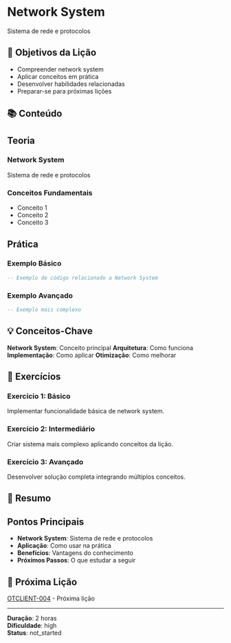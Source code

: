
# Network System

Sistema de rede e protocolos

## 🎯 Objetivos da Lição

- Compreender network system
- Aplicar conceitos em prática
- Desenvolver habilidades relacionadas
- Preparar-se para próximas lições

## 📚 Conteúdo


## Teoria

### Network System
Sistema de rede e protocolos

### Conceitos Fundamentais
- Conceito 1
- Conceito 2
- Conceito 3

## Prática

### Exemplo Básico
```lua
-- Exemplo de código relacionado a Network System
```

### Exemplo Avançado
```lua
-- Exemplo mais complexo
```


## 💡 Conceitos-Chave

**Network System**: Conceito principal
**Arquitetura**: Como funciona
**Implementação**: Como aplicar
**Otimização**: Como melhorar

## 🧪 Exercícios


### Exercício 1: Básico
Implementar funcionalidade básica de network system.

### Exercício 2: Intermediário
Criar sistema mais complexo aplicando conceitos da lição.

### Exercício 3: Avançado
Desenvolver solução completa integrando múltiplos conceitos.


## 📝 Resumo


## Pontos Principais

- **Network System**: Sistema de rede e protocolos
- **Aplicação**: Como usar na prática
- **Benefícios**: Vantagens do conhecimento
- **Próximos Passos**: O que estudar a seguir


## 🔗 Próxima Lição

[OTCLIENT-004](OTCLIENT-004.md) - Próxima lição

---

**Duração**: 2 horas  
**Dificuldade**: high  
**Status**: not_started
